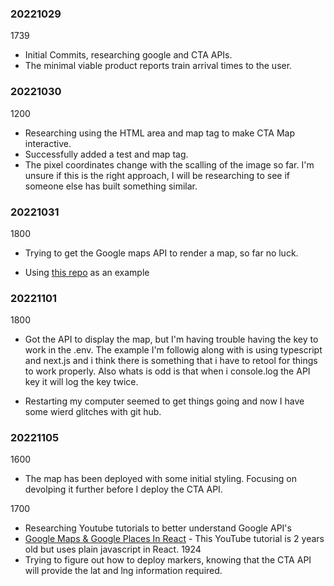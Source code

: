 ### 20221029

  1739 

  * Initial Commits, researching google and CTA APIs. 
  * The minimal viable product reports train arrival times to the user. 

### **20221030**

  1200 

  * Researching using the HTML area and map tag to make CTA Map interactive. 
  * Successfully added a test and map tag. 
  * The pixel coordinates change with the scalling of the image so far. I'm unsure if this is the right approach, I will be researching to see if someone else has built something similar. 


### **20221031**

  1800

  * Trying to get the Google maps API to render a map, so far no luck. 

  * Using [this repo](https://github.com/leighhalliday/google-maps-react-crash-course) as an example 

### **20221101**

  1800 

  * Got the API to display the map, but I'm having trouble having the key to work in the .env. The example I'm followig along with is using typescript and next.js and i think there is something that i have to retool for things to work properly. Also whats is odd is that when i console.log the API key it will log the key twice.
 
  * Restarting my computer seemed to get things going and now I have some wierd glitches with git hub.

### **20221105**
  
  1600 

  * The map has been deployed with some initial styling. Focusing on devolping it further before I deploy the CTA API. 

  1700 

  * Researching Youtube tutorials to better understand Google API's
  * [Google Maps & Google Places In React](https://www.youtube.com/watch?v=WZcxJGmLbSo) - This YouTube tutorial is 2 years old but uses plain javascript in React. 
  1924 
  * Trying to figure out how to deploy markers, knowing that the CTA API will provide the lat and lng information required. 

